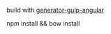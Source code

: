 build with [generator-gulp-angular](https://github.com/Swiip/generator-gulp-angular)  
  
npm install && bow install
